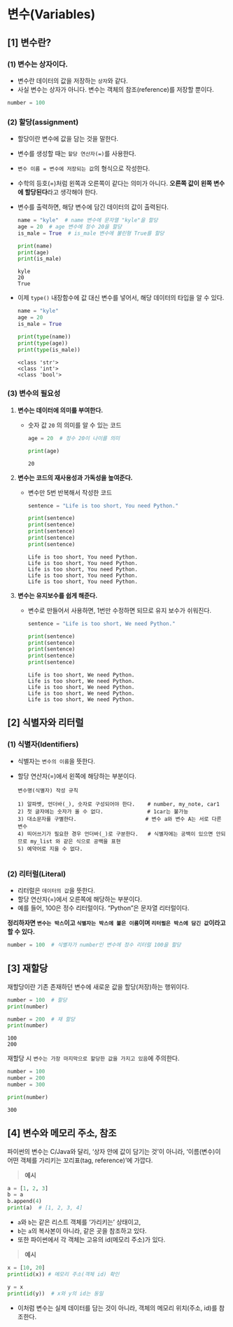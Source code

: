 # 변수(Variables)

## [1] 변수란?

### (1) 변수는 상자이다.

- 변수란 데이터의 값을 저장하는 `상자`와 같다.
- 사실 변수는 상자가 아니다. 변수는 객체의 참조(reference)를 저장할 뿐이다.
```python
number = 100
```

</aside>

### (2) 할당(assignment)

- 할당이란 변수에 값을 담는 것을 말한다.
- 변수를 생성할 때는 `할당 연산자(=)`를 사용한다.
- `변수 이름 = 변수에 저장되는 값`의 형식으로 작성한다.
- 수학의 등호(=)처럼 왼쪽과 오른쪽이 같다는 의미가 아니다. **오른쪽 값이 왼쪽 변수에 할당된다**라고 생각해야 한다.
- 변수를 출력하면, 해당 변수에 담긴 데이터의 값이 출력된다.
    
    ```python
    name = "kyle"  # name 변수에 문자열 "kyle"을 할당
    age = 20  # age 변수에 정수 20을 할당
    is_male = True  # is_male 변수에 불린형 True를 할당
    
    print(name)
    print(age)
    print(is_male)
    ```
    
    ```
    kyle
    20
    True
    ```
    
- 이제 `type()` 내장함수에 값 대신 변수를 넣어서, 해당 데이터의 타입을 알 수 있다.
    
    ```python
    name = "kyle"
    age = 20
    is_male = True
    
    print(type(name))
    print(type(age))
    print(type(is_male))
    ```
    
    ```
    <class 'str'>
    <class 'int'>
    <class 'bool'>
    ```
    

### (3) 변수의 필요성

1. **변수는 데이터에 의미를 부여한다.**
    - 숫자 값 `20` 의 의미를 알 수 있는 코드
        
        ```python
        age = 20  # 정수 20이 나이를 의미
        
        print(age)
        ```
        
        ```
        20
        ```
        

2. **변수는 코드의 재사용성과 가독성을 높여준다.**
    - 변수만 5번 반복해서 작성한 코드
        
        ```python
        sentence = "Life is too short, You need Python."
        
        print(sentence)
        print(sentence)
        print(sentence)
        print(sentence)
        print(sentence)
        ```
        
        ```
        Life is too short, You need Python.
        Life is too short, You need Python.
        Life is too short, You need Python.
        Life is too short, You need Python.
        Life is too short, You need Python.
        ```
        

3. **변수는 유지보수를 쉽게 해준다.**
    - 변수로 만들어서 사용하면, 1번만 수정하면 되므로 유지 보수가 쉬워진다.
        
        ```python
        sentence = "Life is too short, We need Python."
        
        print(sentence)
        print(sentence)
        print(sentence)
        print(sentence)
        print(sentence)
        ```
        
        ```
        Life is too short, We need Python.
        Life is too short, We need Python.
        Life is too short, We need Python.
        Life is too short, We need Python.
        Life is too short, We need Python.
        ```
        

## [2] 식별자와 리터럴

### (1) 식별자(Identifiers)

- 식별자는 `변수의 이름`을 뜻한다.
- 할당 연산자(=)에서 왼쪽에 해당하는 부분이다.
    
    ```
    변수명(식별자) 작성 규칙
    
    1) 알파벳, 언더바(_), 숫자로 구성되어야 한다.    # number, my_note, car1
    2) 첫 글자에는 숫자가 올 수 없다.              # 1car는 불가능
    3) 대소문자를 구별한다.                      # 변수 a와 변수 A는 서로 다른 변수
    4) 띄어쓰기가 필요한 경우 언더바(_)로 구분한다.   # 식별자에는 공백이 있으면 안되므로 my_list 와 같은 식으로 공백을 표현
    5) 예약어로 지을 수 없다.


### (2) 리터럴(Literal)

- 리터럴은 `데이터의 값`을 뜻한다.
- 할당 연산자(=)에서 오른쪽에 해당하는 부분이다.
- 예를 들어, 100은 정수 리터럴이다. “Python”은 문자열 리터럴이다.

**정리하자면 `변수는 박스`이고 `식별자는 박스에 붙은 이름`이며 `리터럴은 박스에 담긴 값`이라고 할 수 있다.**

```python
number = 100  # 식별자가 number인 변수에 정수 리터럴 100을 할당
```

## [3] 재할당

재할당이란 기존 존재하던 변수에 새로운 값을 할당(저장)하는 행위이다.

```python
number = 100  # 할당
print(number)

number = 200  # 재 할당
print(number)
```

```
100
200
```

재할당 시 `변수는 가장 마지막으로 할당한 값을 가지고 있음`에 주의한다.

```python
number = 100
number = 200
number = 300

print(number)
```

```
300
```

## **[4] 변수와 메모리 주소, 참조**

파이썬의 변수는 C/Java와 달리, ‘상자 안에 값이 담기는 것’이 아니라, ‘이름(변수)이 어떤 객체를 가리키는 꼬리표(tag, reference)’에 가깝다.

> **예시**
> 

```python
a = [1, 2, 3]
b = a
b.append(4)
print(a)  # [1, 2, 3, 4]
```

- `a`와 `b`는 같은 리스트 객체를 ‘가리키는’ 상태이고,
- `b`는 `a`의 복사본이 아니라, 같은 곳을 참조하고 있다.
- 또한 파이썬에서 각 객체는 고유의 id(메모리 주소)가 있다.

> **예시**
> 

```python
x = [10, 20]
print(id(x)) # 메모리 주소(객체 id) 확인

y = x
print(id(y))  # x와 y의 id는 동일
```

- 이처럼 변수는 실제 데이터를 담는 것이 아니라, 객체의 메모리 위치(주소, id)를 참조한다.